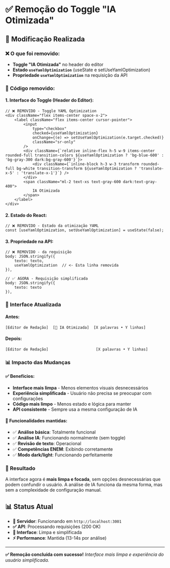 # ✅ Remoção do Toggle "IA Otimizada"

## 🎯 Modificação Realizada

### ❌ **O que foi removido:**
- **Toggle "IA Otimizada"** no header do editor
- **Estado `useYamlOptimization`** (useState e setUseYamlOptimization)  
- **Propriedade `useYamlOptimization`** na requisição da API

### 🔧 **Código removido:**

#### 1. Interface do Toggle (Header do Editor):
```tsx
// ❌ REMOVIDO - Toggle YAML Optimization
<div className="flex items-center space-x-2">
    <label className="flex items-center cursor-pointer">
        <input
            type="checkbox"
            checked={useYamlOptimization}
            onChange={(e) => setUseYamlOptimization(e.target.checked)}
            className="sr-only"
        />
        <div className={`relative inline-flex h-5 w-9 items-center rounded-full transition-colors ${useYamlOptimization ? 'bg-blue-600' : 'bg-gray-300 dark:bg-gray-600'}`}>
            <div className={`inline-block h-3 w-3 transform rounded-full bg-white transition-transform ${useYamlOptimization ? 'translate-x-5' : 'translate-x-1'}`} />
        </div>
        <span className="ml-2 text-xs text-gray-600 dark:text-gray-400">
            IA Otimizada
        </span>
    </label>
</div>
```

#### 2. Estado do React:
```tsx
// ❌ REMOVIDO - Estado da otimização YAML
const [useYamlOptimization, setUseYamlOptimization] = useState(false);
```

#### 3. Propriedade na API:
```tsx
// ❌ REMOVIDO - da requisição
body: JSON.stringify({
    texto: texto,
    useYamlOptimization  // <- Esta linha removida
}),

// ✅ AGORA - Requisição simplificada
body: JSON.stringify({
    texto: texto
}),
```

### 🎨 **Interface Atualizada**

#### Antes:
```
[Editor de Redação]  [🔘 IA Otimizada]  [X palavras • Y linhas]
```

#### Depois:
```
[Editor de Redação]                     [X palavras • Y linhas]
```

### 📊 **Impacto das Mudanças**

#### ✅ **Benefícios:**
- **Interface mais limpa** - Menos elementos visuais desnecessários
- **Experiência simplificada** - Usuário não precisa se preocupar com configurações
- **Código mais limpo** - Menos estado e lógica para manter
- **API consistente** - Sempre usa a mesma configuração de IA

#### 🔧 **Funcionalidades mantidas:**
- ✅ **Análise básica**: Totalmente funcional
- ✅ **Análise IA**: Funcionando normalmente (sem toggle)
- ✅ **Revisão de texto**: Operacional
- ✅ **Competências ENEM**: Exibindo corretamente
- ✅ **Modo dark/light**: Funcionando perfeitamente

### 🎯 **Resultado**

A interface agora é **mais limpa e focada**, sem opções desnecessárias que podem confundir o usuário. A análise de IA funciona da mesma forma, mas sem a complexidade de configuração manual.

## 📊 **Status Atual**
- **🚀 Servidor**: Funcionando em `http://localhost:3001`
- **✅ API**: Processando requisições (200 OK)
- **🎨 Interface**: Limpa e simplificada
- **⚡ Performance**: Mantida (13-14s por análise)

---

**✅ Remoção concluída com sucesso!**
*Interface mais limpa e experiência do usuário simplificada.*
